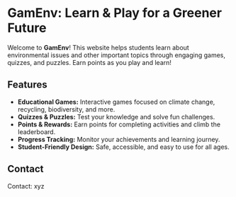 # GamEnv: Learn & Play for a Greener Future

Welcome to **GamEnv**! This website helps students learn about environmental issues and other important topics through engaging games, quizzes, and puzzles. Earn points as you play and learn!

## Features

- **Educational Games:** Interactive games focused on climate change, recycling, biodiversity, and more.
- **Quizzes & Puzzles:** Test your knowledge and solve fun challenges.
- **Points & Rewards:** Earn points for completing activities and climb the leaderboard.
- **Progress Tracking:** Monitor your achievements and learning journey.
- **Student-Friendly Design:** Safe, accessible, and easy to use for all ages.

## Contact

Contact: xyz
